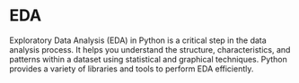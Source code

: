 # EDA
Exploratory Data Analysis (EDA) in Python is a critical step in the data analysis process. It helps you understand the structure, characteristics, and patterns within a dataset using statistical and graphical techniques. Python provides a variety of libraries and tools to perform EDA efficiently.
